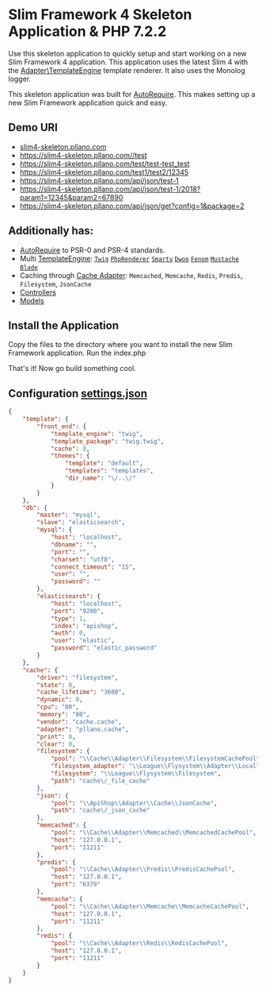 # Slim Framework 4 Skeleton Application & PHP 7.2.2

Use this skeleton application to quickly setup and start working on a new Slim Framework 4 application. This application uses the latest Slim 4 with the [Adapter\TemplateEngine](https://github.com/pllano/template-engine) template renderer. It also uses the Monolog logger.

This skeleton application was built for [AutoRequire](https://github.com/pllano/auto-require). This makes setting up a new Slim Framework application quick and easy.

## Demo URI
- [slim4-skeleton.pllano.com](https://slim4-skeleton.pllano.com/)
- https://slim4-skeleton.pllano.com//test
- https://slim4-skeleton.pllano.com/test/test-test_test
- https://slim4-skeleton.pllano.com/test1/test2/12345
- https://slim4-skeleton.pllano.com/api/json/test-1
- https://slim4-skeleton.pllano.com/api/json/test-1/2018?param1=12345&param2=67890
- https://slim4-skeleton.pllano.com/api/json/get?config=1&package=2
 
## Additionally has:
- [AutoRequire](https://github.com/pllano/auto-require) to PSR-0 and PSR-4 standards.
- Multi [TemplateEngine](https://github.com/pllano/template-engine): [`Twig`](https://github.com/twigphp/Twig) [`PhpRenderer`](https://github.com/slimphp/PHP-View) [`Smarty`](https://github.com/smarty-php/smarty) [`Dwoo`](https://github.com/dwoo-project/dwoo) [`Fenom`](https://github.com/fenom-template/fenom)  [`Mustache`](https://github.com/bobthecow/mustache.php) [`Blade`](https://github.com/PhiloNL/Laravel-Blade)
- Caching through [Cache Adapter](https://github.com/pllano/cache): `Memcached`, `Memcache`, `Redis`, `Predis`, `Filesystem`, `JsonCache`
- [Controllers](https://github.com/pllano/slim4-skeleton/tree/master/vendor/app/Controllers)
- [Models](https://github.com/pllano/slim4-skeleton/tree/master/vendor/app/Models)
 
## Install the Application

Copy the files to the directory where you want to install the new Slim Framework application. Run the index.php

That's it! Now go build something cool.

## Configuration [settings.json](https://github.com/pllano/slim4-skeleton/blob/master/core/settings.json)
```json
{
    "template": {
        "front_end": {
            "template_engine": "twig",
            "template_package": "twig.twig",
            "cache": 0,
            "themes": {
                "template": "default",
                "templates": "templates",
                "dir_name": "\/..\/"
            }
        }
    },
    "db": {
        "master": "mysql",
        "slave": "elasticsearch",
        "mysql": {
            "host": "localhost",
            "dbname": "",
            "port": "",
            "charset": "utf8",
            "connect_timeout": "15",
            "user": "",
            "password": ""
        },
        "elasticsearch": {
            "host": "localhost",
            "port": "9200",
            "type": 1,
            "index": "apishop",
            "auth": 0,
            "user": "elastic",
            "password": "elastic_password"
        }
    },
    "cache": {
        "driver": "filesystem",
        "state": 0,
        "cache_lifetime": "3600",
        "dynamic": 0,
        "cpu": "80",
        "memory": "80",
        "vendor": "cache.cache",
        "adapter": "pllano.cache",
        "print": 0,
        "clear": 0,
        "filesystem": {
            "pool": "\\Cache\\Adapter\\Filesystem\\FilesystemCachePool",
            "filesystem_adapter": "\\League\\Flysystem\\Adapter\\Local",
            "filesystem": "\\League\\Flysystem\\Filesystem",
            "path": "cache\/_file_cache"
        },
        "json": {
            "pool": "\\ApiShop\\Adapter\\Cache\\JsonCache",
            "path": "cache\/_json_cache"
        },
        "memcached": {
            "pool": "\\Cache\\Adapter\\Memcached\\MemcachedCachePool",
            "host": "127.0.0.1",
            "port": "11211"
        },
        "predis": {
            "pool": "\\Cache\\Adapter\\Predis\\PredisCachePool",
            "host": "127.0.0.1",
            "port": "6379"
        },
        "memcache": {
            "pool": "\\Cache\\Adapter\\Memcache\\MemcacheCachePool",
            "host": "127.0.0.1",
            "port": "11211"
        },
        "redis": {
            "pool": "\\Cache\\Adapter\\Redis\\RedisCachePool",
            "host": "127.0.0.1",
            "port": "11211"
        }
    }
}

```

